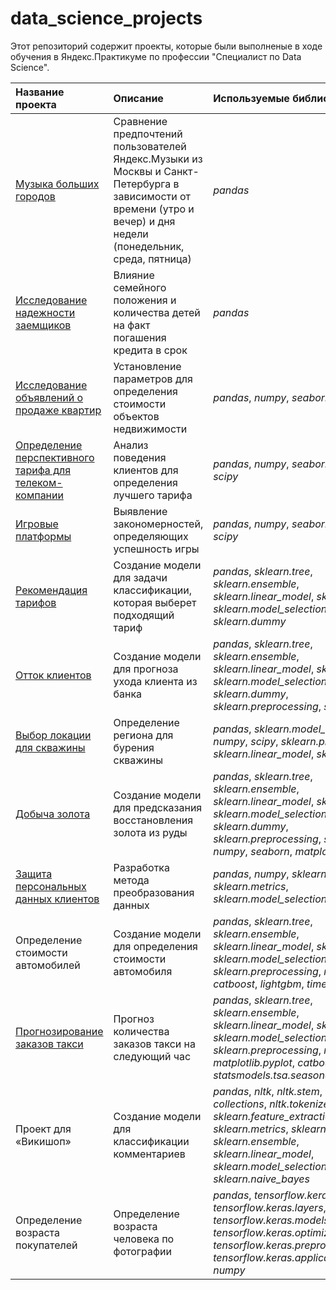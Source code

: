 # data_science_projects
Этот репозиторий содержит проекты, которые были выполненые в ходе обучения в Яндекс.Практикуме по профессии "Специалист по Data Science".

| Название проекта | Описание | Используемые библиотеки | 
| :---------------------- | :---------------------- | :---------------------- |
| [Музыка больших городов](https://github.com/Kiseleva-T/data_science_projects/tree/main/Музыка%20больших%20городов "Музыка больших городов") | Сравнение предпочтений пользователей Яндекс.Музыки из Москвы и Санкт-Петербурга в зависимости от времени (утро и вечер) и дня недели (понедельник, среда, пятница)| *pandas* |
| [Исследование надежности заемщиков](https://github.com/Kiseleva-T/data_science_projects/tree/main/Исследование%20надежности%20заемщиков "Исследование надежномти заемщиков") | Влияние семейного положения и количества детей на факт погашения кредита в срок | *pandas* |
| [Исследование объявлений о продаже квартир](https://github.com/Kiseleva-T/data_science_projects/tree/main/Исследования%20объявлений%20о%20продаже%20квартир "Исследование объявлений о продаже квартир") | Установление параметров для определения стоимости объектов недвижимости | *pandas*, *numpy*, *seaborn*, *matplotlib* |
| [Определение перспективного тарифа для телеком-компании](https://github.com/Kiseleva-T/data_science_projects/tree/main/Определение%20тарифа%20для%20компании "Определение перспективного тарифа для телеком-компании") | Анализ поведения клиентов для определения лучшего тарифа | *pandas*, *numpy*, *seaborn*, *matplotlib*, *scipy* |
| [Игровые платформы](https://github.com/Kiseleva-T/data_science_projects/tree/main/Сборный%20проект-1 "Компьютерные игры") | Выявление закономерностей, определяющих успешность игры | *pandas*, *numpy*, *seaborn*, *matplotlib*, *scipy* |
| [Рекомендация тарифов](https://github.com/Kiseleva-T/data_science_projects/tree/main/Рекомендация%20тарифов "Рекомендация тарифов") | Создание модели для задачи классификации, которая выберет подходящий тариф | *pandas*, *sklearn.tree*, *sklearn.ensemble*, *sklearn.linear_model*, *sklearn.metrics*, *sklearn.model_selection*, *sklearn.dummy* |
| [Отток клиентов](https://github.com/Kiseleva-T/data_science_projects/tree/main/Отток%20клиентов "Отток клиентов") | Создание модели для прогноза ухода клиента из банка | *pandas*, *sklearn.tree*, *sklearn.ensemble*, *sklearn.linear_model*, *sklearn.metrics*, *sklearn.model_selection*, *sklearn.dummy*, *sklearn.preprocessing*, *sklearn.utils* |
| [Выбор локации для скважины](https://github.com/Kiseleva-T/data_science_projects/tree/main/Выбор%20локации%20для%20скважины "Выбор локации для скважины") | Определение региона для бурения скважины | *pandas*, *sklearn.model_selection*, *numpy*, *scipy*, *sklearn.preprocessing*, *sklearn.linear_model*, *sklearn.metrics* |
| [Добыча золота](https://github.com/Kiseleva-T/data_science_projects/tree/main/Концентрация%20золота "Добыча золота") | Создание модели для предсказания восстановления золота из руды | *pandas*, *sklearn.tree*, *sklearn.ensemble*, *sklearn.linear_model*, *sklearn.metrics*, *sklearn.model_selection*, *sklearn.dummy*, *sklearn.preprocessing*, *sklearn.utils*, *numpy*, *seaborn*, *matplotlib* |
| [Защита персональных данных клиентов](https://github.com/Kiseleva-T/data_science_projects/tree/main/Защита%20персональных%20данных%20клиентов "Защита персональных данных клиентов") | Разработка метода преобразования данных | *pandas*, *numpy*, *sklearn.linear_model*, *sklearn.metrics*, *sklearn.model_selection* |
| Определение стоимости автомобилей | Создание модели для определения стоимости автомобиля |  *pandas*, *sklearn.tree*, *sklearn.ensemble*, *sklearn.linear_model*, *sklearn.metrics*, *sklearn.model_selection*, *sklearn.preprocessing*, *numpy*, *math*, *catboost*, *lightgbm*, *time* |
| [Прогнозирование заказов такси](https://github.com/Kiseleva-T/data_science_projects/tree/main/Прогнозирование%20заказов%20такси "Прогнозирование заказов такси") | Прогноз количества заказов такси на следующий час | *pandas*, *sklearn.tree*, *sklearn.ensemble*, *sklearn.linear_model*, *sklearn.metrics*, *sklearn.model_selection*, *sklearn.preprocessing*, *numpy*, *matplotlib.pyplot*, *catboost*, *lightgbm*, *statsmodels.tsa.seasonal* |
| Проект для «Викишоп» | Создание модели для классификации комментариев | *pandas*, *nltk*, *nltk.stem*, *nltk.corpus*, *collections*, *nltk.tokenize*, *re*, *tqdm*, *sklearn.feature_extraction.text*, *sklearn.metrics*, *sklearn.tree*, *sklearn.ensemble*, *sklearn.linear_model*, *sklearn.model_selection*, *sklearn.naive_bayes* |
| Определение возраста покупателей | Определение возраста человека по фотографии | *pandas*, *tensorflow.keras.datasets*, *tensorflow.keras.layers*, *tensorflow.keras.models*, *tensorflow.keras.optimizers*, *tensorflow.keras.preprocessing.image*, *tensorflow.keras.applications.resnet*, *numpy* |
